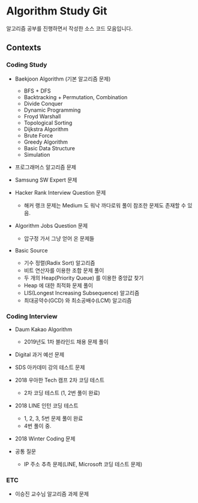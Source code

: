# Algorithm Study Git

알고리즘 공부를 진행하면서 작성한 소스 코드 모음입니다.

## Contexts

### Coding Study

- Baekjoon Algorithm (기본 알고리즘 문제)
    - BFS + DFS
    - Backtracking + Permutation, Combination
    - Divide Conquer
    - Dynamic Programming
    - Froyd Warshall
    - Topological Sorting
    - Dijkstra Algorithm
    - Brute Force
    - Greedy Algorithm
    - Basic Data Structure
    - Simulation

- 프로그래머스 알고리즘 문제

- Samsung SW Expert 문제

- Hacker Rank Interview Question 문제
    - 해커 랭크 문제는 Medium 도 워낙 까다로워 풀이 참조한 문제도 존재할 수 있음.

- Algorithm Jobs Question 문제
    - 압구정 가서 그냥 얻어 온 문제들
    
- Basic Source
    - 기수 정렬(Radix Sort) 알고리즘
    - 비트 연산자를 이용한 조합 문제 풀이
    - 두 개의 Heap(Priority Queue) 를 이용한 중앙값 찾기
    - Heap 에 대한 최적화 문제 풀이
    - LIS(Longest Increasing Subsequence) 알고리즘
    - 최대공약수(GCD) 와 최소공배수(LCM) 알고리즘
    
### Coding Interview
    
- Daum Kakao Algorithm
    - 2019년도 1차 블라인드 채용 문제 풀이
    
- Digital 과거 예선 문제
    
- SDS 아카데미 강의 테스트 문제
    
- 2018 우아한 Tech 캠프 2차 코딩 테스트
    - 2차 코딩 테스트 (1, 2번 풀이 완료)
    
- 2018 LINE 인턴 코딩 테스트
    - 1, 2, 3, 5번 문제 풀이 완료
    - 4번 풀이 중.
    
- 2018 Winter Coding 문제

- 공통 질문
    - IP 주소 추측 문제(LINE, Microsoft 코딩 테스트 문제)

### ETC

- 이승진 교수님 알고리즘 과제 문제